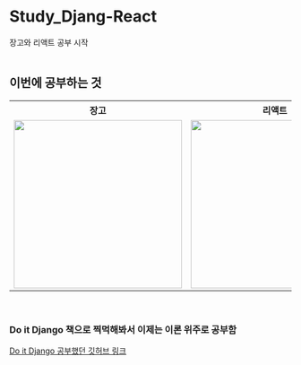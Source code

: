 # Study_Djang-React
장고와 리액트 공부 시작
<br/>
<br/>

<h2>이번에 공부하는 것</h2>
<table>
    <tr>
        <th>장고</th>
        <th>리액트</th>
    </tr>
    <tr>
        <td>
            <img src='https://www.djangoproject.com/m/img/logos/django-logo-negative.png' width='300'>
        </td>
        <td>
            <img src='https://www.seekpng.com/png/detail/80-803597_io-is-compatible-with-all-javascript-frameworks-and.png' width='300'>
        </td>
        </td>
    </tr>
</table>
<br/>

<h3>Do it Django 책으로 찍먹해봐서 이제는 이론 위주로 공부함</h3>
<a href='https://github.com/incheor/Study_Django'>Do it Django 공부했던 깃허브 링크</a>
<br/>